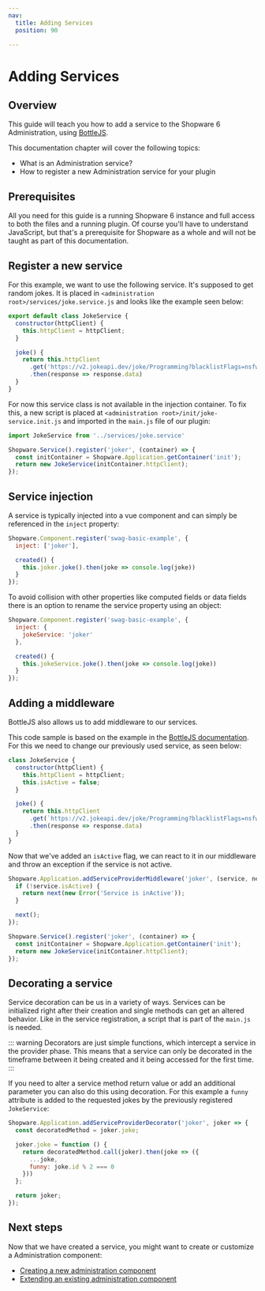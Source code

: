 ```yaml
---
nav:
  title: Adding Services
  position: 90

---
```


# Adding Services

## Overview

This guide will teach you how to add a service to the Shopware 6 Administration, using [BottleJS](https://github.com/young-steveo/bottlejs).

This documentation chapter will cover the following topics:

* What is an Administration service?
* How to register a new Administration service for your plugin

## Prerequisites

All you need for this guide is a running Shopware 6 instance and full access to both the files and a running plugin. Of course you'll have to understand JavaScript, but that's a prerequisite for Shopware as a whole and will not be taught as part of this documentation.

## Register a new service

For this example, we want to use the following service. It's supposed to get random jokes. It is placed in `<administration root>/services/joke.service.js` and looks like the example seen below:

```javascript
export default class JokeService {
  constructor(httpClient) {
    this.httpClient = httpClient;
  }

  joke() {
    return this.httpClient
      .get('https://v2.jokeapi.dev/joke/Programming?blacklistFlags=nsfw,religious,political')
      .then(response => response.data)
  }
}
```

For now this service class is not available in the injection container. To fix this, a new script is placed at `<administration root>/init/joke-service.init.js` and imported in the `main.js` file of our plugin:

```javascript
import JokeService from '../services/joke.service'

Shopware.Service().register('joker', (container) => {
  const initContainer = Shopware.Application.getContainer('init');
  return new JokeService(initContainer.httpClient);
});
```

## Service injection

A service is typically injected into a vue component and can simply be referenced in the `inject` property:

```javascript
Shopware.Component.register('swag-basic-example', {
  inject: ['joker'],

  created() {
    this.joker.joke().then(joke => console.log(joke))
  }
});
```

To avoid collision with other properties like computed fields or data fields there is an option to rename the service property using an object:

```javascript
Shopware.Component.register('swag-basic-example', {
  inject: {
    jokeService: 'joker'
  },

  created() {
    this.jokeService.joke().then(joke => console.log(joke))
  }
});
```

## Adding a middleware

BottleJS also allows us to add middleware to our services.

This code sample is based on the example in the [BottleJS documentation](https://github.com/young-steveo/bottlejs#middlewarename-func). For this we need to change our previously used service, as seen below:

```javascript
class JokeService {
  constructor(httpClient) {
    this.httpClient = httpClient;
    this.isActive = false;
  }

  joke() {
    return this.httpClient
      .get(`https://v2.jokeapi.dev/joke/Programming?blacklistFlags=nsfw,religious,political`)
      .then(response => response.data)
  }
}
```

Now that we've added an `isActive` flag, we can react to it in our middleware and throw an exception if the service is not active.

```javascript
Shopware.Application.addServiceProviderMiddleware('joker', (service, next) => {
  if (!service.isActive) {
    return next(new Error('Service is inActive'));
  }

  next();
});

Shopware.Service().register('joker', (container) => {
  const initContainer = Shopware.Application.getContainer('init');
  return new JokeService(initContainer.httpClient);
});
```

## Decorating a service

Service decoration can be us in a variety of ways. Services can be initialized right after their creation and single methods can get an altered behavior. Like in the service registration, a script that is part of the `main.js` is needed.

::: warning
Decorators are just simple functions, which intercept a service in the provider phase. This means that a service can only be decorated in the timeframe between it being created and it being accessed for the first time.
:::

If you need to alter a service method return value or add an additional parameter you can also do this using decoration. For this example a `funny` attribute is added to the requested jokes by the previously registered `JokeService`:

```javascript
Shopware.Application.addServiceProviderDecorator('joker', joker => {
  const decoratedMethod = joker.joke;

  joker.joke = function () {
    return decoratedMethod.call(joker).then(joke => ({
      ...joke,
      funny: joke.id % 2 === 0
    }))
  };

  return joker;
});
```

## Next steps

Now that we have created a service, you might want to create or customize a Administration component:

* [Creating a new administration component](add-custom-component)
* [Extending an existing administration component](customizing-components)
